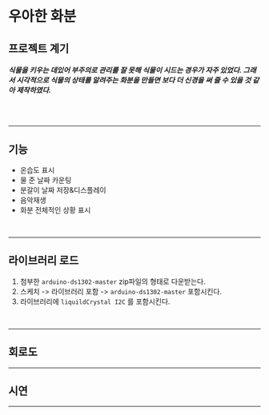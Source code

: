 # 우아한 화분


## 프로젝트 계기

<h5> 식물을 키우는 데있어 부주의로 관리를 잘 못해 식물이 시드는 경우가 자주 있었다. 그래서 시각적으로 식물의 상태를 알려주는 화분을 만들면 보다 더 신경을 써 줄 수 있을 것 같아 제작하였다.

<br><br>

---
## 기능

* 온습도 표시
* 물 준 날짜 카운팅
* 분갈이 날짜 저장&디스플레이
* 음악재생
* 화분 전체적인 상황 표시

<br>

---

## 라이브러리 로드
1. 첨부한 `arduino-ds1302-master` zip파일의 형태로 다운받는다.
2. 스케치 -> 라이브러리 포함 -> `arduino-ds1302-master` 포함시킨다.
3. 라이브러리에 `liquildCrystal I2C` 를 포함시킨다.

<br>

---

## 회로도
---

## 시연
---
